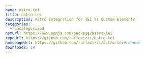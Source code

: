 ```yaml
---
name: astro-tei
title: astro-tei
description: Astro integration for TEI as Custom Elements
categories:
  - uncategorized
npmUrl: https://www.npmjs.com/package/astro-tei
repoUrl: https://github.com/raffazizzi/astro-tei
homepageUrl: https://github.com/raffazizzi/astro-tei#readme
downloads: 14
---
```

